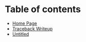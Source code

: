 # Table of contents

* [Home Page](README.md)
* [Traceback Writeup](untitled.md)
* [Untitled](untitled-1.md)

